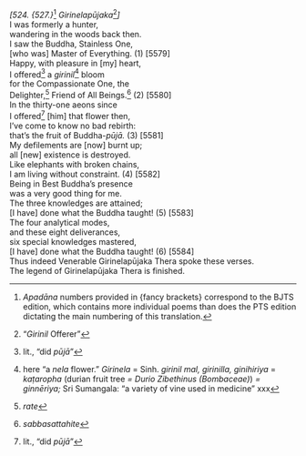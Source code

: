 *\[524. {527.}*[^1] *Girinelapūjaka*[^2]*\]*  
I was formerly a hunter,  
wandering in the woods back then.  
I saw the Buddha, Stainless One,  
\[who was\] Master of Everything. (1) \[5579\]  
Happy, with pleasure in \[my\] heart,  
I offered[^3] a *girinil*[^4] bloom  
for the Compassionate One, the  
Delighter,[^5] Friend of All Beings.[^6] (2) \[5580\]  
In the thirty-one aeons since  
I offered[^7] \[him\] that flower then,  
I’ve come to know no bad rebirth:  
that’s the fruit of Buddha-*pūjā.* (3) \[5581\]  
My defilements are \[now\] burnt up;  
all \[new\] existence is destroyed.  
Like elephants with broken chains,  
I am living without constraint. (4) \[5582\]  
Being in Best Buddha’s presence  
was a very good thing for me.  
The three knowledges are attained;  
\[I have\] done what the Buddha taught! (5) \[5583\]  
The four analytical modes,  
and these eight deliverances,  
six special knowledges mastered,  
\[I have\] done what the Buddha taught! (6) \[5584\]  
Thus indeed Venerable Girinelapūjaka Thera spoke these verses.  
The legend of Girinelapūjaka Thera is finished.  
[^1]: *Apadāna* numbers provided in {fancy brackets} correspond to the
    BJTS edition, which contains more individual poems than does the PTS
    edition dictating the main numbering of this translation.  
[^2]: “*Girinil* Offerer”  
[^3]: lit., “did *pūjā*”  
[^4]: here “a *nela* flower.” *Girinela* = Sinh. *girinil mal,
    girinilla, ginihiriya* = *kaṭaropha* (durian fruit tree *= Durio
    Zibethinus (Bombaceae)*) *= ginnēriya;* Sri Sumangala: “a variety of
    vine used in medicine” xxx  
[^5]: *rate*  
[^6]: *sabbasattahite*  
[^7]: lit., “did *pūjā*”
